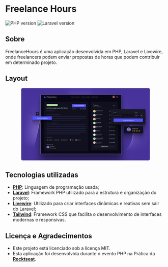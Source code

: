 # Freelance Hours

<p align="left">
  <img alt="PHP version" src="https://img.shields.io/static/v1?label=php&message=8.2&color=18181B&labelColor=5354FD">
    <img alt="Laravel version" src="https://img.shields.io/static/v1?label=laravel&message=11.9&color=18181B&labelColor=5354FD">
</p>

## Sobre
FreelanceHours é uma aplicação desenvolvida em PHP, Laravel e Livewire, onde freelancers podem enviar propostas de horas que podem contribuir em determinado projeto.  

## Layout
<p align="center">
  <img alt="Preview do projeto desenvolvido." src="images/preview.png" width="80%">
</p>

## Tecnologias utilizadas

- [**PHP**](https://www.php.net/): Linguagem de programação usada;
- [**Laravel**](https://laravel.com/): Framework PHP utilizado para a estrutura e organização do projeto;
- [**Livewire**](https://laravel-livewire.com/): Utilizado para criar interfaces dinâmicas e reativas sem sair do Laravel;
- [**Tailwind**](https://tailwindcss.com/): Framework CSS que facilita o desenvolvimento de interfaces modernas e responsivas.


## Licença e Agradecimentos
- Este projeto está licenciado sob a licença MIT.
- Esta aplicação foi desenvolvida durante o evento PHP na Prática da [**Rocktseat**](https://app.rocketseat.com.br/?type=ALL).


